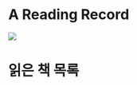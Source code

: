 # A Reading Record
<img src ="https://user-images.githubusercontent.com/87309905/211759679-df3b114e-91e5-4811-92e2-71d6968db0ef.png">

# 읽은 책 목록
